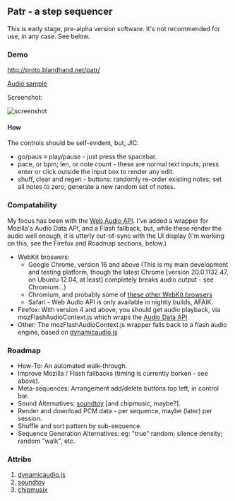 ## Patr - a step sequencer

This is early stage, pre-alpha version software.  It's not recommended for use, in any case.  See below.

### Demo

<http://proto.blandhand.net/patr/>

[Audio sample](http://proto.blandhand.net/static/js/patr/media/aucap.html)

<!--
<audio controls>
    <source src="http://proto.blandhand.net/static/js/patr/media/aucap.wav">
    <source src="http://proto.blandhand.net/static/js/patr/media/aucap.ogg">
    <source src="http://proto.blandhand.net/static/js/patr/media/aucap.mp3">
</audio>
-->

Screenshot:

![screenshot](http://proto.blandhand.net/static/js/patr/media/screencap.png)

#### How

The controls should be self-evident, but, JIC:

* go/paus &equiv; play/pause - just press the spacebar.
* pace, or bpm; len, or note count - these are normal text inputs; press enter or click outside the input box to render any edit.
* shuff, clear and regen - buttons: randomly re-order existing notes; set all notes to zero; generate a new random set of notes.

### Compatability
My focus has been with the [Web Audio API](https://dvcs.w3.org/hg/audio/raw-file/tip/webaudio/specification.html).  I've added a wrapper for Mozilla's Audio Data API, and a Flash fallback, but, while these render the audio well enough, it is utterly out-of-sync with the UI display (I'm working on this, see the Firefox and Roadmap sections, below.)

* WebKit broswers: 
    * Google Chrome, version 16 and above (This is my main development and testing platform, though the latest Chrome [version 20.0.1132.47, on Ubuntu 12.04, at least] completely breaks audio output - see Chromium...)
    * Chromium, and probably some of [these other WebKit browsers](http://en.wikipedia.org/wiki/List_of_web_browsers#WebKit-based)
    * Safari - Web Audio API is only available in nightly builds, AFAIK.
* Firefox: With version 4 and above, you should get audio playback, via mozFlashAudioContext.js which wraps the [Audio Data API](https://wiki.mozilla.org/Audio_Data_API) 
* Other: The mozFlashAudioContext.js wrapper falls back to a flash audio engine, based on [dynamicaudio.js]


### Roadmap
* How-To: An automated walk-through.
* Improve Mozilla / Flash fallbacks (timing is currently borken - see above).
* Meta-sequences: Arrangement add/delete buttons top left, in control bar.
* Sound Alternatives: [soundtoy] [and chipmusic, maybe?].
* Render and download PCM data - per sequence, maybe (later) per session.
* Shuffle and sort pattern by sub-sequence.
* Sequence Generation Alternatives: eg: "true" random; silence density; random "walk", etc.

### Attribs
1. [dynamicaudio.js]
2. [soundtoy]
3. [chipmusix]

[dynamicaudio.js]: https://github.com/bfirsh/dynamicaudio.js/
[soundtoy]: http://....
[chipmusix]: http://....
